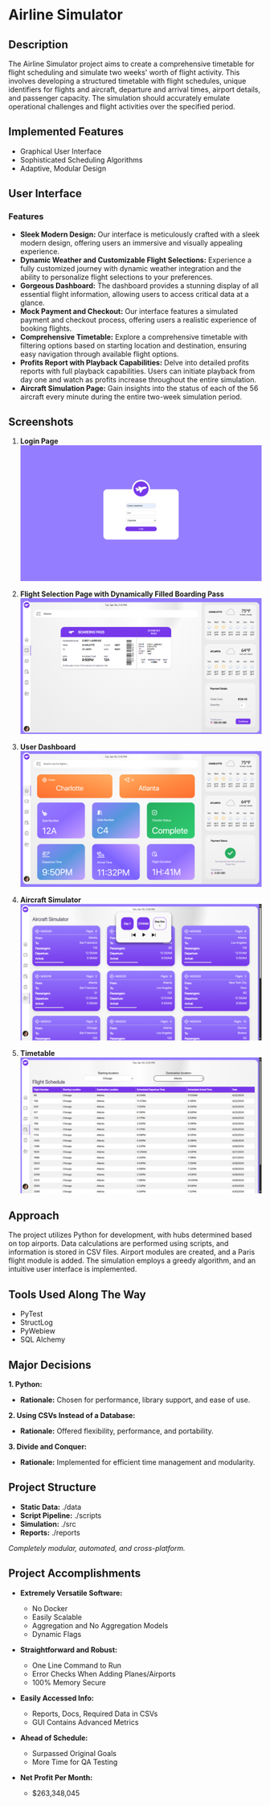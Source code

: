 # Airline Simulator

## Description

The Airline Simulator project aims to create a comprehensive timetable for flight scheduling and simulate two weeks' worth of flight activity. This involves developing a structured timetable with flight schedules, unique identifiers for flights and aircraft, departure and arrival times, airport details, and passenger capacity. The simulation should accurately emulate operational challenges and flight activities over the specified period.

## Implemented Features

- Graphical User Interface
- Sophisticated Scheduling Algorithms
- Adaptive, Modular Design

## User Interface

### Features

- **Sleek Modern Design:** Our interface is meticulously crafted with a sleek modern design, offering users an immersive and visually appealing experience.
- **Dynamic Weather and Customizable Flight Selections:** Experience a fully customized journey with dynamic weather integration and the ability to personalize flight selections to your preferences.
- **Gorgeous Dashboard:** The dashboard provides a stunning display of all essential flight information, allowing users to access critical data at a glance.
- **Mock Payment and Checkout:** Our interface features a simulated payment and checkout process, offering users a realistic experience of booking flights.
- **Comprehensive Timetable:** Explore a comprehensive timetable with filtering options based on starting location and destination, ensuring easy navigation through available flight options.
- **Profits Report with Playback Capabilities:** Delve into detailed profits reports with full playback capabilities. Users can initiate playback from day one and watch as profits increase throughout the entire simulation.
- **Aircraft Simulation Page:** Gain insights into the status of each of the 56 aircraft every minute during the entire two-week simulation period.

## Screenshots

1. **Login Page**
   ![Login Page](./Screenshots/1.png)

2. **Flight Selection Page with Dynamically Filled Boarding Pass**
   ![Flight Selection Page](./Screenshots/2.png)

3. **User Dashboard**
   ![User Dashboard](./Screenshots/3.png)

4. **Aircraft Simulator**
   ![Aircraft Simulator](./Screenshots/4.png)

5. **Timetable**
   ![Timetable](./Screenshots/5.png)


## Approach

The project utilizes Python for development, with hubs determined based on top airports. Data calculations are performed using scripts, and information is stored in CSV files. Airport modules are created, and a Paris flight module is added. The simulation employs a greedy algorithm, and an intuitive user interface is implemented.

## Tools Used Along The Way

- PyTest
- StructLog
- PyWebiew
- SQL Alchemy

## Major Decisions

**1. Python:**
- **Rationale:** Chosen for performance, library support, and ease of use.

**2. Using CSVs Instead of a Database:**
- **Rationale:** Offered flexibility, performance, and portability.

**3. Divide and Conquer:**
- **Rationale:** Implemented for efficient time management and modularity.

## Project Structure

- **Static Data:** ./data
- **Script Pipeline:** ./scripts
- **Simulation:** ./src
- **Reports:** ./reports

*Completely modular, automated, and cross-platform.*

## Project Accomplishments

- **Extremely Versatile Software:**
  - No Docker
  - Easily Scalable
  - Aggregation and No Aggregation Models
  - Dynamic Flags

- **Straightforward and Robust:**
  - One Line Command to Run
  - Error Checks When Adding Planes/Airports
  - 100% Memory Secure

- **Easily Accessed Info:**
  - Reports, Docs, Required Data in CSVs
  - GUI Contains Advanced Metrics

- **Ahead of Schedule:**
  - Surpassed Original Goals
  - More Time for QA Testing

- **Net Profit Per Month:**
  - $263,348,045
